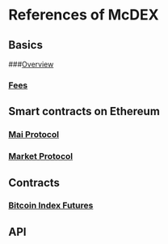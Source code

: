 # References of McDEX

## Basics

###[Overview](en/overview.md)


### [Fees](en/fees.md)

## Smart contracts on Ethereum

### [Mai Protocol](https://github.com/mcdexio/documents/blob/master/en/mai.md)

### [Market Protocol](en/market-protocol.md)

## Contracts 

### [Bitcoin Index Futures](en/btc-mp.md)


## API
